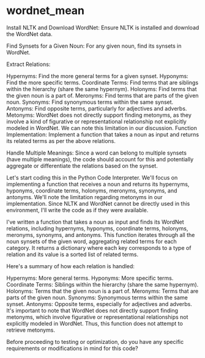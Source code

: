 # wordnet_mean


Install NLTK and Download WordNet: Ensure NLTK is installed and download the WordNet data.

Find Synsets for a Given Noun: For any given noun, find its synsets in WordNet.

Extract Relations:

Hypernyms: Find the more general terms for a given synset.
Hyponyms: Find the more specific terms.
Coordinate Terms: Find terms that are siblings within the hierarchy (share the same hypernym).
Holonyms: Find terms that the given noun is a part of.
Meronyms: Find terms that are parts of the given noun.
Synonyms: Find synonymous terms within the same synset.
Antonyms: Find opposite terms, particularly for adjectives and adverbs.
Metonyms: WordNet does not directly support finding metonyms, as they involve a kind of figurative or representational relationship not explicitly modeled in WordNet. We can note this limitation in our discussion.
Function Implementation: Implement a function that takes a noun as input and returns its related terms as per the above relations.

Handle Multiple Meanings: Since a word can belong to multiple synsets (have multiple meanings), the code should account for this and potentially aggregate or differentiate the relations based on the synset.

Let's start coding this in the Python Code Interpreter. We'll focus on implementing a function that receives a noun and returns its hypernyms, hyponyms, coordinate terms, holonyms, meronyms, synonyms, and antonyms. We'll note the limitation regarding metonyms in our implementation. Since NLTK and WordNet cannot be directly used in this environment, I'll write the code as if they were available.

I've written a function that takes a noun as input and finds its WordNet relations, including hypernyms, hyponyms, coordinate terms, holonyms, meronyms, synonyms, and antonyms. This function iterates through all the noun synsets of the given word, aggregating related terms for each category. It returns a dictionary where each key corresponds to a type of relation and its value is a sorted list of related terms.

Here's a summary of how each relation is handled:

Hypernyms: More general terms.
Hyponyms: More specific terms.
Coordinate Terms: Siblings within the hierarchy (share the same hypernym).
Holonyms: Terms that the given noun is a part of.
Meronyms: Terms that are parts of the given noun.
Synonyms: Synonymous terms within the same synset.
Antonyms: Opposite terms, especially for adjectives and adverbs.
It's important to note that WordNet does not directly support finding metonyms, which involve figurative or representational relationships not explicitly modeled in WordNet. Thus, this function does not attempt to retrieve metonyms.

Before proceeding to testing or optimization, do you have any specific requirements or modifications in mind for this code? ​​

